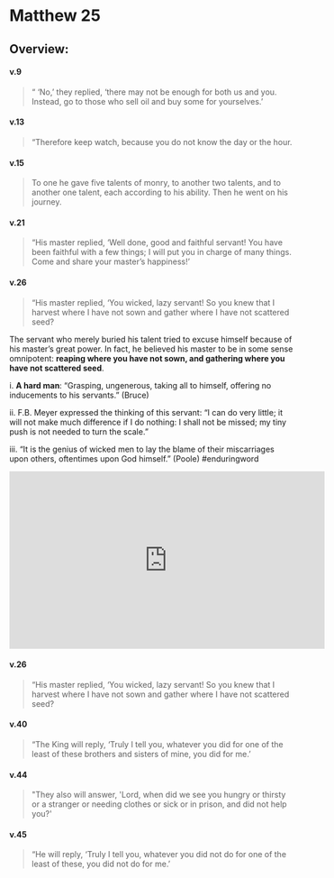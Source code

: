 # Matthew 25

## Overview:


#### v.9
>“ ‘No,’ they replied, ‘there may not be enough for both us and you. Instead, go to those who sell oil and buy some for yourselves.’

#### v.13
>“Therefore keep watch, because you do not know the day or the hour.

#### v.15
>To one he gave five talents of monry, to another two talents, and to another one talent, each according to his ability. Then he went on his journey.

#### v.21
>“His master replied, ‘Well done, good and faithful servant! You have been faithful with a few things; I will put you in charge of many things. Come and share your master’s happiness!’

#### v.26
>“His master replied, ‘You wicked, lazy servant! So you knew that I harvest where I have not sown and gather where I have not scattered seed?

The servant who merely buried his talent tried to excuse himself because of his master’s great power. In fact, he believed his master to be in some sense omnipotent: **reaping where you have not sown, and gathering where you have not scattered seed**.

i. **A hard man**: “Grasping, ungenerous, taking all to himself, offering no inducements to his servants.” (Bruce)

ii. F.B. Meyer expressed the thinking of this servant: “I can do very little; it will not make much difference if I do nothing: I shall not be missed; my tiny push is not needed to turn the scale.”

iii. “It is the genius of wicked men to lay the blame of their miscarriages upon others, oftentimes upon God himself.” (Poole)
#enduringword 



<iframe width="560" height="315" src="https://www.youtube.com/embed/U2hiPxiuwNY?start=1122" title="YouTube video player" frameborder="0" allow="accelerometer; autoplay; clipboard-write; encrypted-media; gyroscope; picture-in-picture" allowfullscreen></iframe>

#### v.26
>“His master replied, ‘You wicked, lazy servant! So you knew that I harvest where I have not sown and gather where I have not scattered seed?

#### v.40
>“The King will reply, ‘Truly I tell you, whatever you did for one of the least of these brothers and sisters of mine, you did for me.’

#### v.44
>"They also will answer, 'Lord, when did we see you hungry or thirsty or a stranger or needing clothes or sick or in prison, and did not help you?'

#### v.45
>“He will reply, ‘Truly I tell you, whatever you did not do for one of the least of these, you did not do for me.’

